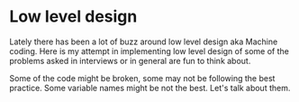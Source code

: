# Low level design
Lately there has been a lot of buzz around low level design aka Machine coding.
Here is my attempt in implementing low level design of some of the problems asked in interviews or in general are fun to think about.

Some of the code might be broken, some may not be following the best practice. Some variable names might be not the best. Let's talk about them.

